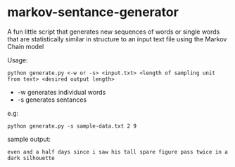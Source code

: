 # markov-sentance-generator

A fun little script that generates new sequences of words or single words that are statistically similar in structure to an input text file using the Markov Chain model

Usage:

`python generate.py <-w or -s> <input.txt> <length of sampling unit from text> <desired output length>`

* -w generates individual words
* -s generates sentances

e.g:

`python generate.py -s sample-data.txt 2 9`

sample output: 

`even and a half days since i saw his tall spare figure pass twice in a dark silhouette`

